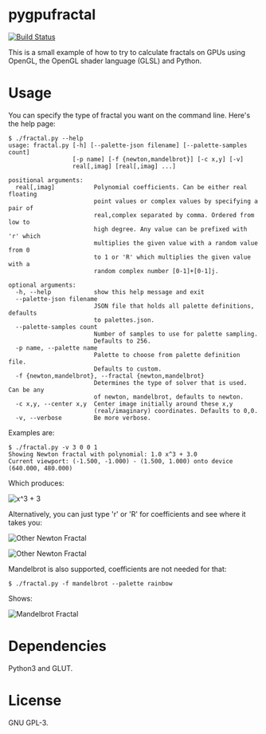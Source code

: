 # pygpufractal
[![Build Status](https://travis-ci.org/johndoe31415/pygpufractal.svg?branch=master)](https://travis-ci.org/johndoe31415/pygpufractal)

This is a small example of how to try to calculate fractals on GPUs using
OpenGL, the OpenGL shader language (GLSL) and Python.

# Usage
You can specify the type of fractal you want on the command line. Here's the help page:

```
$ ./fractal.py --help
usage: fractal.py [-h] [--palette-json filename] [--palette-samples count]
                  [-p name] [-f {newton,mandelbrot}] [-c x,y] [-v]
                  real[,imag] [real[,imag] ...]

positional arguments:
  real[,imag]           Polynomial coefficients. Can be either real floating
                        point values or complex values by specifying a pair of
                        real,complex separated by comma. Ordered from low to
                        high degree. Any value can be prefixed with 'r' which
                        multiplies the given value with a random value from 0
                        to 1 or 'R' which multiplies the given value with a
                        random complex number [0-1]+[0-1]j.

optional arguments:
  -h, --help            show this help message and exit
  --palette-json filename
                        JSON file that holds all palette definitions, defaults
                        to palettes.json.
  --palette-samples count
                        Number of samples to use for palette sampling.
                        Defaults to 256.
  -p name, --palette name
                        Palette to choose from palette definition file.
                        Defaults to custom.
  -f {newton,mandelbrot}, --fractal {newton,mandelbrot}
                        Determines the type of solver that is used. Can be any
                        of newton, mandelbrot, defaults to newton.
  -c x,y, --center x,y  Center image initially around these x,y
                        (real/imaginary) coordinates. Defaults to 0,0.
  -v, --verbose         Be more verbose.
```

Examples are:

```
$ ./fractal.py -v 3 0 0 1
Showing Newton fractal with polynomial: 1.0 x^3 + 3.0
Current viewport: (-1.500, -1.000) - (1.500, 1.000) onto device (640.000, 480.000)
```

Which produces:

![x^3 + 3](https://raw.githubusercontent.com/johndoe31415/pygpufractal/master/docs/newton1.png)

Alternatively, you can just type 'r' or 'R' for coefficients and see where it takes you:

![Other Newton Fractal](https://raw.githubusercontent.com/johndoe31415/pygpufractal/master/docs/newton2.png)

![Other Newton Fractal](https://raw.githubusercontent.com/johndoe31415/pygpufractal/master/docs/newton3.png)

Mandelbrot is also supported, coefficients are not needed for that:

```
$ ./fractal.py -f mandelbrot --palette rainbow
```

Shows:

![Mandelbrot Fractal](https://raw.githubusercontent.com/johndoe31415/pygpufractal/master/docs/mandelbrot.png)

# Dependencies
Python3 and GLUT.

# License
GNU GPL-3.
